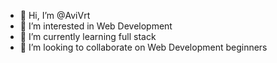 - 👋 Hi, I’m @AviVrt
- 👀 I’m interested in Web Development
- 🌱 I’m currently learning full stack
- 💞️ I’m looking to collaborate on Web Development beginners

<!---
AviVert/AviVert is a ✨ special ✨ repository because its `README.md` (this file) appears on your GitHub profile.
You can click the Preview link to take a look at your changes.
--->

